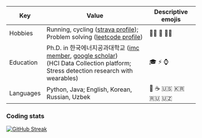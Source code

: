 | Key | Value | Descriptive emojis |
| --- | --- | --- |
| Hobbies | Running, cycling ([strava profile](https://www.strava.com/athletes/qobiljon)); Problem solving ([leetcode profile](https://leetcode.com/kevv96)) | 🏃‍♂️ 🚴 👨‍💻 |
| Education | Ph.D. in 한국에너지공과대학교 ([imc member](http://imc.kentech.ac.kr/wiki/wiki.cgi?People), [google scholar](https://scholar.google.com/citations?user=CQp5uugAAAAJ&hl=en&oi=ao)) <br> (HCI Data Collection platform; Stress detection research with wearables) | 🎓 ⚡ ⌚ |
| Languages | Python, Java; English, Korean, Russian, Uzbek | 🐍 ☕ 🇺🇸 🇰🇷 🇷🇺 🇺🇿 |

### Coding stats
[![GitHub Streak](https://streak-stats.demolab.com/?user=qobiljon)](https://git.io/streak-stats)
